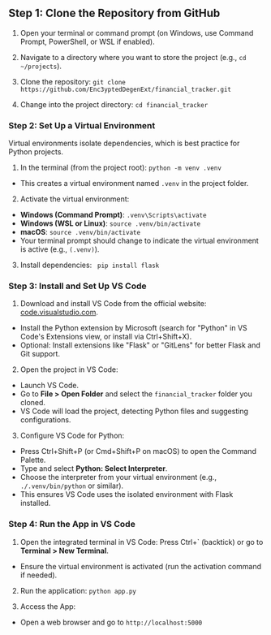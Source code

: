 ## Step 1: Clone the Repository from GitHub
1. Open your terminal or command prompt (on Windows, use Command Prompt, PowerShell, or WSL if enabled).
2. Navigate to a directory where you want to store the project (e.g., `cd ~/projects`).
3. Clone the repository: 
 ```git clone https://github.com/Enc3yptedDegenExt/financial_tracker.git ```

 4. Change into the project directory: 
  ```cd financial_tracker```

### Step 2: Set Up a Virtual Environment
Virtual environments isolate dependencies, which is best practice for Python projects.

1. In the terminal (from the project root):
 ``` python -m venv .venv ```
 - This creates a virtual environment named `.venv` in the project folder.

2. Activate the virtual environment:
- **Windows (Command Prompt)**: ``` .venv\Scripts\activate ```
- **Windows (WSL or Linux)**: `source .venv/bin/activate`
- **macOS**: `source .venv/bin/activate`
- Your terminal prompt should change to indicate the virtual environment is active (e.g., `(.venv)`).

3. Install dependencies:
    ``` pip install flask```


### Step 3: Install and Set Up VS Code
1. Download and install VS Code from the official website: [code.visualstudio.com](https://code.visualstudio.com/).
- Install the Python extension by Microsoft (search for "Python" in VS Code's Extensions view, or install via Ctrl+Shift+X).
- Optional: Install extensions like "Flask" or "GitLens" for better Flask and Git support.

2. Open the project in VS Code:
- Launch VS Code.
- Go to **File > Open Folder** and select the `financial_tracker` folder you cloned.
- VS Code will load the project, detecting Python files and suggesting configurations.

3. Configure VS Code for Python:
- Press Ctrl+Shift+P (or Cmd+Shift+P on macOS) to open the Command Palette.
- Type and select **Python: Select Interpreter**.
- Choose the interpreter from your virtual environment (e.g., `./.venv/bin/python` or similar).
- This ensures VS Code uses the isolated environment with Flask installed.

### Step 4: Run the App in VS Code
1. Open the integrated terminal in VS Code: Press Ctrl+` (backtick) or go to **Terminal > New Terminal**.
- Ensure the virtual environment is activated (run the activation command if needed).

2. Run the application:
     ```python app.py```

3. Access the App:
- Open a web browser and go to `http://localhost:5000`


